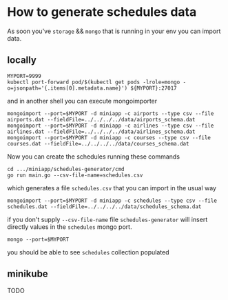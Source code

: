 
# How to generate schedules data

As soon you've `storage` && `mongo` that is running in your env you can import data.


## locally

```
MYPORT=9999
kubectl port-forward pod/$(kubectl get pods -lrole=mongo -o=jsonpath='{.items[0].metadata.name}') ${MYPORT}:27017
```

and in another shell you can execute mongoimporter

```shell
mongoimport --port=$MYPORT -d miniapp -c airports --type csv --file airports.dat --fieldFile=../../../../data/airports_schema.dat
mongoimport --port=$MYPORT -d miniapp -c airlines --type csv --file airlines.dat --fieldFile=../../../../data/airlines_schema.dat
mongoimport --port=$MYPORT -d miniapp -c courses --type csv --file courses.dat --fieldFile=../../../../data/courses_schema.dat
```

Now you can create the schedules running these commands

```shell
cd .../miniapp/schedules-generator/cmd
go run main.go --csv-file-name=schedules.csv
```

which generates a file `schedules.csv` that you can import in the usual way

```shell
mongoimport --port=$MYPORT -d miniapp -c schedules --type csv --file schedules.dat --fieldFile=../../../../data/schedules_schema.dat
```

if you don't supply `--csv-file-name` file `schedules-generator` will insert directly values in the `schedules` mongo port.

```shell
mongo --port=$MYPORT
```

you should be able to see `schedules` collection populated

## minikube
TODO
